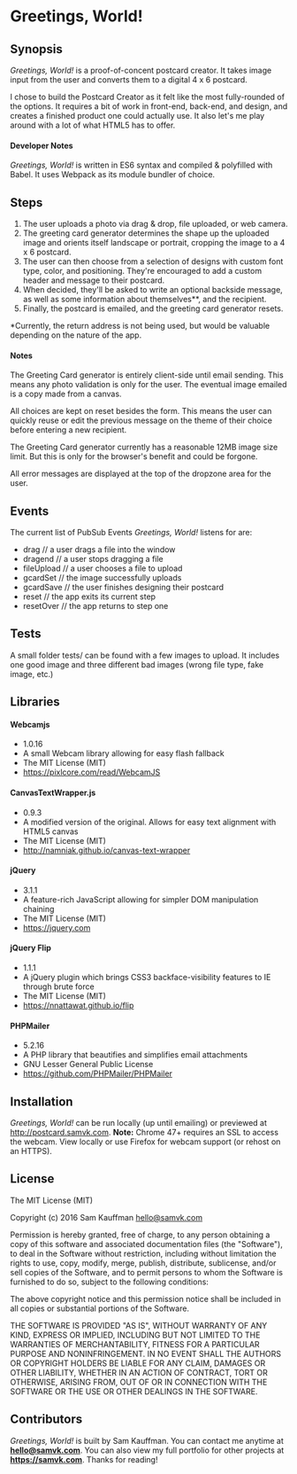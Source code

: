 # Greetings, World!


## Synopsis

*Greetings, World!* is a proof-of-concent postcard creator. It takes image input from the user and converts them to a digital 4 x 6 postcard.

I chose to build the Postcard Creator as it felt like the most fully-rounded of the options. It requires a bit of work in front-end, back-end, and design, and creates a finished product one could actually use. It also let's me play around with a lot of what HTML5 has to offer.

#### Developer Notes

*Greetings, World!* is written in ES6 syntax and compiled & polyfilled with Babel. It uses Webpack as its module bundler of choice.


## Steps

1. The user uploads a photo via drag & drop, file uploaded, or web camera.
2. The greeting card generator determines the shape up the uploaded image and orients itself landscape or portrait, cropping the image to a 4 x 6 postcard.
3. The user can then choose from a selection of designs with custom font type, color, and positioning. They're encouraged to add a custom header and message to their postcard.
4. When decided, they'll be asked to write an optional backside message, as well as some information about themselves**, and the recipient.
5. Finally, the postcard is emailed, and the greeting card generator resets.

*Currently, the return address is not being used, but would be valuable depending on the nature of the app.

#### Notes

The Greeting Card generator is entirely client-side until email sending. This means any photo validation is only for the user. The eventual image emailed is a copy made from a canvas.

All choices are kept on reset besides the form. This means the user can quickly reuse or edit the previous message on the theme of their choice before entering a new recipient.

The Greeting Card generator currently has a reasonable 12MB image size limit. But this is only for the browser's benefit and could be forgone.

All error messages are displayed at the top of the dropzone area for the user.


## Events

The current list of PubSub Events *Greetings, World!* listens for are:

* drag			// a user drags a file into the window
* dragend		// a user stops dragging a file
* fileUpload	// a user chooses a file to upload
* gcardSet		// the image successfully uploads
* gcardSave		// the user finishes designing their postcard
* reset			// the app exits its current step
* resetOver		// the app returns to step one


## Tests

A small folder tests/ can be found with a few images to upload. It includes one good image and three different bad images (wrong file type, fake image, etc.)


## Libraries

#### Webcamjs
* 1.0.16
* A small Webcam library allowing for easy flash fallback
* The MIT License (MIT)
* https://pixlcore.com/read/WebcamJS

#### CanvasTextWrapper.js
* 0.9.3
* A modified version of the original. Allows for easy text alignment with HTML5 canvas
* The MIT License (MIT)
* http://namniak.github.io/canvas-text-wrapper

#### jQuery
* 3.1.1
* A feature-rich JavaScript allowing for simpler DOM manipulation chaining
* The MIT License (MIT)
* https://jquery.com

#### jQuery Flip
* 1.1.1
* A jQuery plugin which brings CSS3 backface-visibility features to IE through brute force
* The MIT License (MIT)
* https://nnattawat.github.io/flip

#### PHPMailer
* 5.2.16
* A PHP library that beautifies and simplifies email attachments
* GNU Lesser General Public License
* https://github.com/PHPMailer/PHPMailer


## Installation

*Greetings, World!* can be run locally (up until emailing) or previewed at http://postcard.samvk.com.
**Note:** Chrome 47+ requires an SSL to access the webcam. View locally or use Firefox for webcam support (or rehost on an HTTPS).


## License

The MIT License (MIT)

Copyright (c) 2016 Sam Kauffman <hello@samvk.com>

Permission is hereby granted, free of charge, to any person obtaining a copy of this software and associated documentation files (the "Software"), to deal in the Software without restriction, including without limitation the rights to use, copy, modify, merge, publish, distribute, sublicense, and/or sell copies of the Software, and to permit persons to whom the Software is furnished to do so, subject to the following conditions:

The above copyright notice and this permission notice shall be included in all copies or substantial portions of the Software.

THE SOFTWARE IS PROVIDED "AS IS", WITHOUT WARRANTY OF ANY KIND, EXPRESS OR IMPLIED, INCLUDING BUT NOT LIMITED TO THE WARRANTIES OF MERCHANTABILITY, FITNESS FOR A PARTICULAR PURPOSE AND NONINFRINGEMENT. IN NO EVENT SHALL THE AUTHORS OR COPYRIGHT HOLDERS BE LIABLE FOR ANY CLAIM, DAMAGES OR OTHER LIABILITY, WHETHER IN AN ACTION OF CONTRACT, TORT OR OTHERWISE, ARISING FROM, OUT OF OR IN CONNECTION WITH THE SOFTWARE OR THE USE OR OTHER DEALINGS IN THE SOFTWARE.


## Contributors

*Greetings, World!* is built by Sam Kauffman. You can contact me anytime at **hello@samvk.com**. You can also view my full portfolio for other projects at **https://samvk.com**. Thanks for reading!